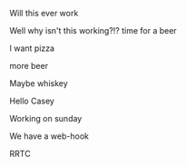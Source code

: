 
Will this ever work

Well why isn't this working?!?
time for a beer

I want pizza

more beer

Maybe whiskey

Hello Casey

Working on sunday


We have a web-hook


RRTC
